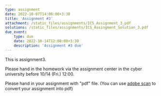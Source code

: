 ```yaml
---
type: assignment
date: 2022-10-07T14:00:00+3:30
title: 'Assignment #3'
attachment: /static_files/assignments/ICS_Assignment_3.pdf
solutions: /static_files/assignments/ICS_Assingment_Solution_3.pdf
due_event: 
    type: due
    date: 2022-10-14T12:00:00+3:30
    description: 'Assignment #3 due'
---
```

This is assignment3.

Please hand in the homework via the assignment center in the cyber university before 10/14 (Fri.) 12:00.

Please hand in your assignment with "pdf" file. (You can use [adobe scan](https://play.google.com/store/apps/details?id=com.adobe.scan.android&hl=zh_TW&gl=US) to convert your assignment into pdf)
